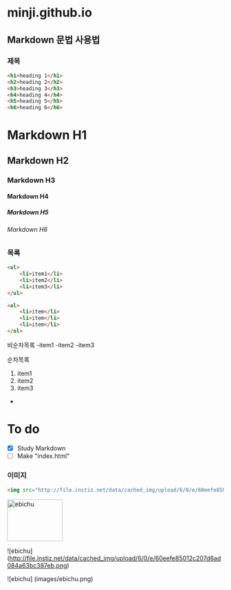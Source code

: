 # minji.github.io


<!-- #하나는 h1 
두개는 h2  -->

## Markdown 문법 사용법

### 제목 

```html
<h1>heading 1</h1>
<h2>heading 2</h2>
<h3>heading 3</h3>
<h4>heading 4</h4>
<h5>heading 5</h5>
<h6>heading 6</h6>
```

<!-- (```) 뜻은 화면에 내가 코드를 어떻게 썼는지 웹에서 보이게 해주는 기능이다. -->

# Markdown H1
## Markdown H2
### Markdown H3
#### Markdown H4
##### Markdown H5
###### Markdown H6

### 목록

<!-- 
ul>li{item$}*3 
>은 자식요소
$은 순차적으로 숫자를 내려가게 해줌 
*은 몇개 곱하기  -->

```html 
<ul>
	<li>item1</li>
	<li>item2</li>
	<li>item3</li>
</ul>

<ol>
	<li>item</li>
	<li>item</li>
	<li>item</li>
</ol>
```

<!-- 비순차목록은 - 으로만 하면 된다.   -->
비순차목록
-item1
-item2
-item3

<!-- 순차목록은 1. 만 쓰면 된다.  -->
순차목록 
1. item1
1. item2
1. item3

-

# To do
- [x] Study Markdown
- [ ] Make "index.html"

<!-- [ ] 안에 x 를 넣으면 바로 체크박스가 생김  -->

### 이미지

```html
<img src="http://file.instiz.net/data/cached_img/upload/6/0/e/60eefe85012c207d6ad084a63bc387eb.png" alt="ebichu">
```

<!-- 콘트롤 판넬 부르는게 cmmnd + shift + P
누르고 Emmet update image size 를 설치한다 
그리고 ctrl + shift + I 를 누르면 바로 이미지의 사이즈가 적어진다. -->

<!-- 숫자들 바로 나누기 곱하기 하려면 예를들어서> 300/3 을 쓰고 
수식을 붙이고 cmmnd + shift + Y 를 누르면 된다. -->

<img src="http://file.instiz.net/data/cached_img/upload/6/0/e/60eefe85012c207d6ad084a63bc387eb.png" alt="ebichu" width="128.67" height="97.33">

<!-- <!> 표 뒤에 () 괄호 안에 이미지 링크를 적으면 이미지가 나온다 [ ]대괄호 안에는 파일 이름을 적어야한다  -->

![ebichu] (http://file.instiz.net/data/cached_img/upload/6/0/e/60eefe85012c207d6ad084a63bc387eb.png)

![ebichu] (images/ebichu.png)


